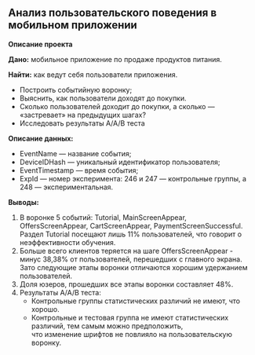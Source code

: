 ## Анализ пользовательского поведения в мобильном приложении ##

**Описание проекта**

**Дано:** мобильное приложение по продаже продуктов питания.

**Найти:** как ведут себя пользователи приложения.
- Построить событийную воронку; 
- Выяснить, как пользователи доходят до покупки. 
- Сколько пользователей доходит до покупки, а сколько — «застревает» на предыдущих шагах? 
- Исследовать результаты A/A/B теста

**Описание данных:**

- EventName — название события;
- DeviceIDHash — уникальный идентификатор пользователя;
- EventTimestamp — время события;
- ExpId — номер эксперимента: 246 и 247 — контрольные группы, а 248 — экспериментальная.

**Выводы:**

1. В воронке 5 событий: Tutorial, MainScreenAppear, OffersScreenAppear, CartScreenAppear, PaymentScreenSuccessful.  
Раздел Tutorial посещают лишь 11% пользователей, что говорит о неэффективности обучения.
2. Больше всего клиентов теряется на шаге OffersScreenAppear - минус 38,38% от пользователей, перешедших с главного экрана.  
Зато следующие этапы воронки отличаются хорошим удержанием пользователей.
3. Доля юзеров, прошедших все этапы воронки составляет 48%.
4. Результаты A/A/B теста:
    - Контрольные группы статистических различий не имеют, что хорошо.
    - Контрольные и тестовая группа не имеют статистических различий, тем самым можно предположить,  
    что изменение шрифтов не повлияло на пользовательскую воронку.
